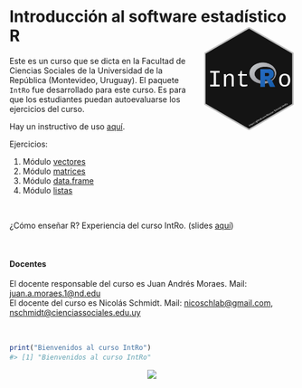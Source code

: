 <!-- README.md is generated from README.Rmd. Please edit that file -->
Introducción al software estadístico R <img src="logo.png" style="margin-left:10px;margin-bottom:5px;" width="160" align="right"></a>
=====================================================================================================================================

Este es un curso que se dicta en la Facultad de Ciencias Sociales de la
Universidad de la República (Montevideo, Uruguay). El paquete `IntRo`
fue desarrollado para este curso. Es para que los estudiantes puedan
autoevaluarse los ejercicios del curso.

Hay un instructivo de uso
[aquí](https://github.com/Nicolas-Schmidt/IntRo/blob/master/Ejercicios/Instructivo_IntRo.pdf).

Ejercicios:

1.  Módulo
    [vectores](https://github.com/Nicolas-Schmidt/IntRo/blob/master/Ejercicios/Ejercicios_Modulo_vectores.pdf)
2.  Módulo
    [matrices](https://github.com/Nicolas-Schmidt/IntRo/blob/master/Ejercicios/Ejercicios_Modulo_matrices.pdf)
3.  Módulo
    [data.frame](https://github.com/Nicolas-Schmidt/IntRo/blob/master/Ejercicios/Ejercicios_Modulo_dataframe.pdf)
4.  Módulo
    [listas](https://github.com/Nicolas-Schmidt/IntRo/blob/master/Ejercicios/Ejercicios_Modulo_listas.pdf)

<br />

¿Cómo enseñar R? Experiencia del curso IntRo. (slides
[aquí](https://github.com/Nicolas-Schmidt/IntRo/blob/master/Ejercicios/aprendeR.pdf))

<br />

#### **Docentes**

El docente responsable del curso es Juan Andrés Moraes. Mail:
<juan.a.moraes.1@nd.edu>  
El docente del curso es Nicolás Schmidt. Mail: <nicoschlab@gmail.com>,
<nschmidt@cienciassociales.edu.uy>

<br />

``` r
print("Bienvenidos al curso IntRo")
#> [1] "Bienvenidos al curso IntRo"
```

<center>
<img src="https://raw.githubusercontent.com/Nicolas-Schmidt/IntRo/master/animation.gif"></a>
</center>
